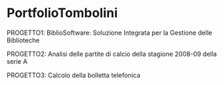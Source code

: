 # PortfolioTombolini
PROGETTO1: BiblioSoftware: Soluzione Integrata per la Gestione delle Biblioteche 

PROGETTO2: Analisi delle partite di calcio della stagione 2008-09 della serie A 

PROGETTO3: Calcolo della bolletta telefonica
